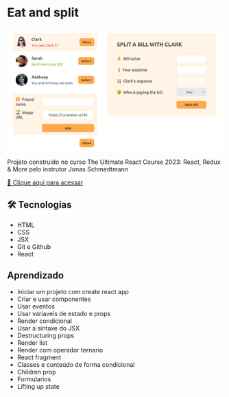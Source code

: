 # Eat and split

![Preview](./1.png)

Projeto construido no curso The Ultimate React Course 2023: React, Redux & More pelo instrutor Jonas Schmedtmann

[🔗 Clique aqui para acessar](https://mateusalmeida31415.github.io/counter/)

## 🛠 Tecnologias

- HTML
- CSS
- JSX
- Git e Github
- React

## Aprendizado

- Iniciar um projeto com create react app
- Criar e usar componentes
- Usar eventos
- Usar variaveis de estado e props
- Render condicional
- Usar a sintaxe do JSX
- Destructuring props
- Render list
- Render com operador ternario
- React fragment
- Classes e conteúdo de forma condicional
- Children prop
- Formularios
- Lifting up state
